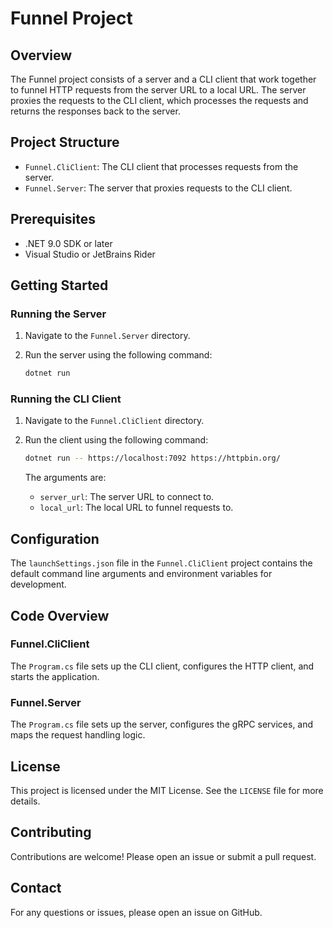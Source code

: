 ﻿# Funnel Project

## Overview

The Funnel project consists of a server and a CLI client that work together to funnel HTTP requests from the server URL to a local URL. The server proxies the requests to the CLI client, which processes the requests and returns the responses back to the server.

## Project Structure

- `Funnel.CliClient`: The CLI client that processes requests from the server.
- `Funnel.Server`: The server that proxies requests to the CLI client.

## Prerequisites

- .NET 9.0 SDK or later
- Visual Studio or JetBrains Rider

## Getting Started

### Running the Server

1. Navigate to the `Funnel.Server` directory.
2. Run the server using the following command:

   ```sh
   dotnet run
   ```

### Running the CLI Client

1. Navigate to the `Funnel.CliClient` directory.
2. Run the client using the following command:

   ```sh
   dotnet run -- https://localhost:7092 https://httpbin.org/
   ```

   The arguments are:
    - `server_url`: The server URL to connect to.
    - `local_url`: The local URL to funnel requests to.

## Configuration

The `launchSettings.json` file in the `Funnel.CliClient` project contains the default command line arguments and environment variables for development.

## Code Overview

### Funnel.CliClient

The `Program.cs` file sets up the CLI client, configures the HTTP client, and starts the application.

### Funnel.Server

The `Program.cs` file sets up the server, configures the gRPC services, and maps the request handling logic.

## License

This project is licensed under the MIT License. See the `LICENSE` file for more details.

## Contributing

Contributions are welcome! Please open an issue or submit a pull request.

## Contact

For any questions or issues, please open an issue on GitHub.
```